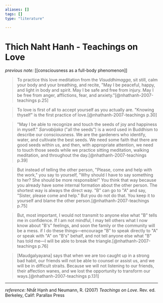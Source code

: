 ```yaml
---
aliases: []
tags: []
type: "literature"

---
```


# Thich Naht Hanh - Teachings on Love

_previous note:_ [[consciousness as a full-body phenomenon]]

> To practice this love meditation from the _Visuddhimagga_, sit still, calm your body and your breathing, and recite, "May I be peaceful, happy, and light in body and spirit. May I be safe and free from injury. May I be free from anger, afflictions, fear, and anxiety."[@nhathanh-2007-teachings p.25] 

> To love is first of all to accept yourself as you actually are. "Knowing thyself" is the first practice of love.[@nhathanh-2007-teachings p.30]

> "May I be able to recognize and touch the seeds of joy and happiness in myself." _Sarvabijaka_ ("all the seeds") is a word used in Buddhism to describe our consciousness. We are the gardeners who identify, water, and cultivate the best seeds. We need some faith that there are good seeds within us, and then, with appropriate attention, we need to touch those seeds while we practice sitting meditation, walking meditation, and throughout the day.[@nhathanh-2007-teachings p.39]

> But instead of telling the other person, "Please, come and help with the work," you say to yourself, "Why should I have to say something to her? She should be more responsible!" You think that way because you already have some internal formation about the other person. The shortest way is always the direct way. "B" can go to "A" and say, "Sister, please come and help." But you do not do that. You keep it to yourself and blame the other person.[@nhathanh-2007-teachings p.75]

> But, most important, I would not transmit to anyone else what "B" tells me in confidence. If I am not mindful, I may tell others what I now know about "B's" feelings, and soon the family or the community will be a mess. if I do these things—encourage "B" to speak directly to "A" or speak with "A" on "B's" behalf, and not tell anyone else what "B" has told me—I will be able to break the triangle.[@nhathanh-2007-teachings p.76]


> [Maudgalyayana] says that when we are too caught up in a strong bad habit, our friends will not be able to counsel or assist us, and we will be in difficult straits. Because we will not listening to our friends, their affection wanes, and we lost the opportunity to transform our ways.[@nhathanh-2007-teachings p.131]

---

_reference:_ Nhất Hạnh and Neumann, R. (2007) _Teachings on Love_. Rev. ed. Berkeley, Calif: Parallax Press